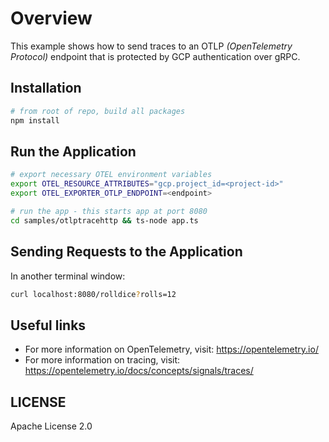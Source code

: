 # Overview

This example shows how to send traces to an OTLP *(OpenTelemetry Protocol)* endpoint that is protected by GCP authentication over gRPC.

## Installation

```sh
# from root of repo, build all packages
npm install
```

## Run the Application

```sh
# export necessary OTEL environment variables
export OTEL_RESOURCE_ATTRIBUTES="gcp.project_id=<project-id>"
export OTEL_EXPORTER_OTLP_ENDPOINT=<endpoint>

# run the app - this starts app at port 8080
cd samples/otlptracehttp && ts-node app.ts
```

## Sending Requests to the Application

In another terminal window:

```sh
curl localhost:8080/rolldice?rolls=12
```

## Useful links
- For more information on OpenTelemetry, visit: <https://opentelemetry.io/>
- For more information on tracing, visit: <https://opentelemetry.io/docs/concepts/signals/traces/>

## LICENSE

Apache License 2.0